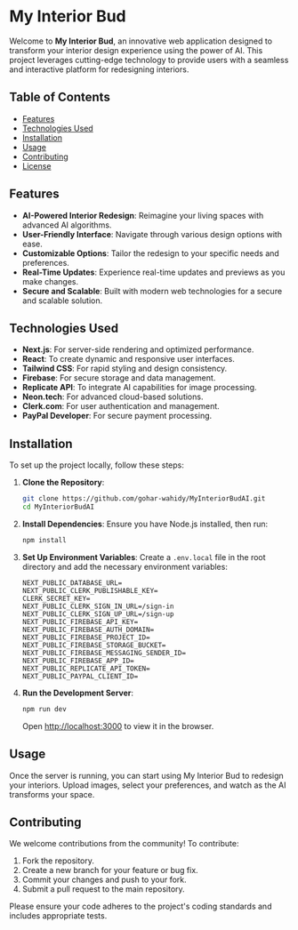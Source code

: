 # My Interior Bud

Welcome to **My Interior Bud**, an innovative web application designed to transform your interior design experience using the power of AI. This project leverages cutting-edge technology to provide users with a seamless and interactive platform for redesigning interiors.

## Table of Contents

- [Features](#features)
- [Technologies Used](#technologies-used)
- [Installation](#installation)
- [Usage](#usage)
- [Contributing](#contributing)
- [License](#license)

## Features

- **AI-Powered Interior Redesign**: Reimagine your living spaces with advanced AI algorithms.
- **User-Friendly Interface**: Navigate through various design options with ease.
- **Customizable Options**: Tailor the redesign to your specific needs and preferences.
- **Real-Time Updates**: Experience real-time updates and previews as you make changes.
- **Secure and Scalable**: Built with modern web technologies for a secure and scalable solution.

## Technologies Used

- **Next.js**: For server-side rendering and optimized performance.
- **React**: To create dynamic and responsive user interfaces.
- **Tailwind CSS**: For rapid styling and design consistency.
- **Firebase**: For secure storage and data management.
- **Replicate API**: To integrate AI capabilities for image processing.
- **Neon.tech**: For advanced cloud-based solutions.
- **Clerk.com**: For user authentication and management.
- **PayPal Developer**: For secure payment processing.

## Installation

To set up the project locally, follow these steps:

1. **Clone the Repository**:
   ```bash
   git clone https://github.com/gohar-wahidy/MyInteriorBudAI.git
   cd MyInteriorBudAI
   ```

2. **Install Dependencies**:
   Ensure you have Node.js installed, then run:
   ```bash
   npm install
   ```

3. **Set Up Environment Variables**:
   Create a `.env.local` file in the root directory and add the necessary environment variables:
   ```plaintext
   NEXT_PUBLIC_DATABASE_URL=
   NEXT_PUBLIC_CLERK_PUBLISHABLE_KEY=
   CLERK_SECRET_KEY=
   NEXT_PUBLIC_CLERK_SIGN_IN_URL=/sign-in
   NEXT_PUBLIC_CLERK_SIGN_UP_URL=/sign-up
   NEXT_PUBLIC_FIREBASE_API_KEY=
   NEXT_PUBLIC_FIREBASE_AUTH_DOMAIN=
   NEXT_PUBLIC_FIREBASE_PROJECT_ID=
   NEXT_PUBLIC_FIREBASE_STORAGE_BUCKET=
   NEXT_PUBLIC_FIREBASE_MESSAGING_SENDER_ID=
   NEXT_PUBLIC_FIREBASE_APP_ID=
   NEXT_PUBLIC_REPLICATE_API_TOKEN=
   NEXT_PUBLIC_PAYPAL_CLIENT_ID=
   ```

4. **Run the Development Server**:
   ```bash
   npm run dev
   ```

   Open [http://localhost:3000](http://localhost:3000) to view it in the browser.

## Usage

Once the server is running, you can start using My Interior Bud to redesign your interiors. Upload images, select your preferences, and watch as the AI transforms your space.

## Contributing

We welcome contributions from the community! To contribute:

1. Fork the repository.
2. Create a new branch for your feature or bug fix.
3. Commit your changes and push to your fork.
4. Submit a pull request to the main repository.

Please ensure your code adheres to the project's coding standards and includes appropriate tests.

